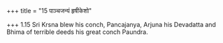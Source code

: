 +++
title = "15 पाञ्चजन्यं हृषीकेशो"

+++
1.15 Sri Krsna blew his conch, Pancajanya, Arjuna his Devadatta and
Bhima of terrible deeds his great conch Paundra.
